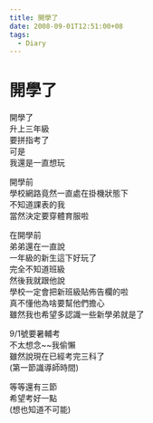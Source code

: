 ```yaml
---
title: 開學了
date: 2008-09-01T12:51:00+08
tags:
  - Diary
---
```

# 開學了

開學了  
升上三年級  
要拼指考了  
可是  
我還是一直想玩  
  
開學前  
學校網路竟然一直處在掛機狀態下  
不知道課表的我  
當然決定要穿體育服啦  
  
在開學前  
弟弟還在一直說  
一年級的新生這下好玩了  
完全不知道班級  
然後我就跟他說  
學校一定會把新班級貼佈告欄的啦  
真不懂他為啥要幫他們擔心  
雖然我也希望多認識一些新學弟就是了  
  
9/1號要暑輔考  
不太想念~~我偷懶  
雖然說現在已經考完三科了  
(第一節識導師時間)  
  
等等還有三節  
希望考好一點  
(想也知道不可能)
